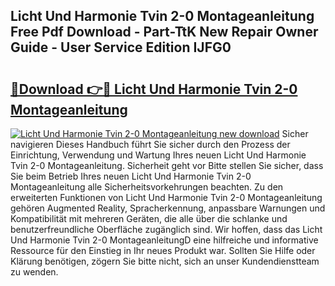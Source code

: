 ## Licht Und Harmonie Tvin 2-0 Montageanleitung Free Pdf Download - Part-TtK New Repair Owner Guide - User Service Edition IJFG0

# <h2><a href="http://df6icl.blite.top/?on=Licht+Und+Harmonie+Tvin+2-0+Montageanleitung">🔗Download 👉🔴 Licht Und Harmonie Tvin 2-0 Montageanleitung</a></h2>

[![Licht Und Harmonie Tvin 2-0 Montageanleitung new download](https://i.imgur.com/lujVjoI.png)](http://df6icl.blite.top/?on=Licht+Und+Harmonie+Tvin+2-0+Montageanleitung)
Sicher navigieren Dieses Handbuch führt Sie sicher durch den Prozess der Einrichtung, Verwendung und Wartung Ihres neuen Licht Und Harmonie Tvin 2-0 Montageanleitung. Sicherheit geht vor Bitte stellen Sie sicher, dass Sie beim Betrieb Ihres neuen Licht Und Harmonie Tvin 2-0 Montageanleitung alle Sicherheitsvorkehrungen beachten. Zu den erweiterten Funktionen von Licht Und Harmonie Tvin 2-0 Montageanleitung gehören Augmented Reality, Spracherkennung, anpassbare Warnungen und Kompatibilität mit mehreren Geräten, die alle über die schlanke und benutzerfreundliche Oberfläche zugänglich sind. Wir hoffen, dass das Licht Und Harmonie Tvin 2-0 MontageanleitungD eine hilfreiche und informative Ressource für den Einstieg in Ihr neues Produkt war. Sollten Sie Hilfe oder Klärung benötigen, zögern Sie bitte nicht, sich an unser Kundendienstteam zu wenden.
